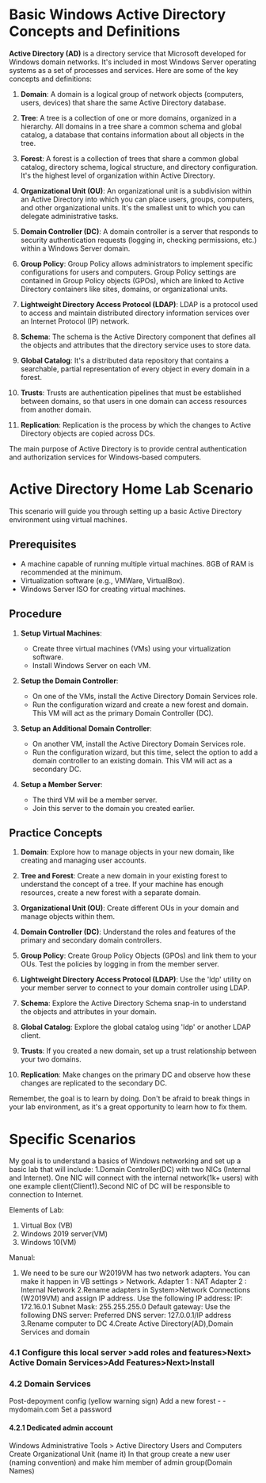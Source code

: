 # Basic Windows Active Directory Concepts and Definitions

**Active Directory (AD)** is a directory service that Microsoft developed for Windows domain networks. It's included in most Windows Server operating systems as a set of processes and services. Here are some of the key concepts and definitions:

1. **Domain**: A domain is a logical group of network objects (computers, users, devices) that share the same Active Directory database. 

2. **Tree**: A tree is a collection of one or more domains, organized in a hierarchy. All domains in a tree share a common schema and global catalog, a database that contains information about all objects in the tree.

3. **Forest**: A forest is a collection of trees that share a common global catalog, directory schema, logical structure, and directory configuration. It's the highest level of organization within Active Directory.

4. **Organizational Unit (OU)**: An organizational unit is a subdivision within an Active Directory into which you can place users, groups, computers, and other organizational units. It's the smallest unit to which you can delegate administrative tasks.

5. **Domain Controller (DC)**: A domain controller is a server that responds to security authentication requests (logging in, checking permissions, etc.) within a Windows Server domain.

6. **Group Policy**: Group Policy allows administrators to implement specific configurations for users and computers. Group Policy settings are contained in Group Policy objects (GPOs), which are linked to Active Directory containers like sites, domains, or organizational units.

7. **Lightweight Directory Access Protocol (LDAP)**: LDAP is a protocol used to access and maintain distributed directory information services over an Internet Protocol (IP) network.

8. **Schema**: The schema is the Active Directory component that defines all the objects and attributes that the directory service uses to store data.

9. **Global Catalog**: It's a distributed data repository that contains a searchable, partial representation of every object in every domain in a forest.

10. **Trusts**: Trusts are authentication pipelines that must be established between domains, so that users in one domain can access resources from another domain.

11. **Replication**: Replication is the process by which the changes to Active Directory objects are copied across DCs.

The main purpose of Active Directory is to provide central authentication and authorization services for Windows-based computers.

# Active Directory Home Lab Scenario

This scenario will guide you through setting up a basic Active Directory environment using virtual machines.

## Prerequisites

- A machine capable of running multiple virtual machines. 8GB of RAM is recommended at the minimum.
- Virtualization software (e.g., VMWare, VirtualBox).
- Windows Server ISO for creating virtual machines.

## Procedure

1. **Setup Virtual Machines**: 
   - Create three virtual machines (VMs) using your virtualization software. 
   - Install Windows Server on each VM.

2. **Setup the Domain Controller**:
   - On one of the VMs, install the Active Directory Domain Services role. 
   - Run the configuration wizard and create a new forest and domain. This VM will act as the primary Domain Controller (DC).

3. **Setup an Additional Domain Controller**:
   - On another VM, install the Active Directory Domain Services role. 
   - Run the configuration wizard, but this time, select the option to add a domain controller to an existing domain. This VM will act as a secondary DC.

4. **Setup a Member Server**:
   - The third VM will be a member server. 
   - Join this server to the domain you created earlier.

## Practice Concepts

1. **Domain**: Explore how to manage objects in your new domain, like creating and managing user accounts.

2. **Tree and Forest**: Create a new domain in your existing forest to understand the concept of a tree. If your machine has enough resources, create a new forest with a separate domain.

3. **Organizational Unit (OU)**: Create different OUs in your domain and manage objects within them.

4. **Domain Controller (DC)**: Understand the roles and features of the primary and secondary domain controllers.

5. **Group Policy**: Create Group Policy Objects (GPOs) and link them to your OUs. Test the policies by logging in from the member server.

6. **Lightweight Directory Access Protocol (LDAP)**: Use the 'ldp' utility on your member server to connect to your domain controller using LDAP.

7. **Schema**: Explore the Active Directory Schema snap-in to understand the objects and attributes in your domain.

8. **Global Catalog**: Explore the global catalog using 'ldp' or another LDAP client.

9. **Trusts**: If you created a new domain, set up a trust relationship between your two domains.

10. **Replication**: Make changes on the primary DC and observe how these changes are replicated to the secondary DC.

Remember, the goal is to learn by doing. Don't be afraid to break things in your lab environment, as it's a great opportunity to learn how to fix them.

# Specific Scenarios

My goal is to understand a basics of Windows networking and set up a basic lab that will include:
1.Domain Controller(DC) with two NICs (Internal and Internet).
One NIC will connect with the internal network(1k+ users) with one example client(Client1).Second NIC of DC will be responsible to connection to Internet.

 Elements of Lab:

 1. Virtual Box (VB)
 2. Windows 2019 server(VM)
 3. Windows 10(VM)

Manual:

1. We need to be sure our W2019VM has two network adapters. You can make it happen in VB settings > Network.
Adapter 1 : NAT
Adapter 2 : Internal Network
2.Rename adapters in System>Network Connections (W2019VM) and assign IP address.
Use the following IP address:
IP: 172.16.0.1
Subnet Mask: 255.255.255.0
Default gateway: <empty>
Use the following DNS server:
Preferred DNS server: 127.0.0.1/IP address
3.Rename computer to DC
4.Create Active Directory(AD),Domain Services
and domain

### 4.1 Configure this local server >add roles and features>Next> Active Domain Services>Add Features>Next>Install

### 4.2 Domain Services

  Post-depoyment config (yellow warning sign)
    Add a new forest - - mydomain.com
    Set a password

#### 4.2.1 Dedicated admin account

Windows Administrative Tools > Active Directory Users and Computers
Create Organizational Unit (name it)
In that group create a new user (naming convention) and make him member of admin group(Domain Names)
